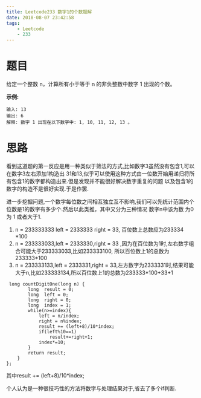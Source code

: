 ```yaml
---
title: Leetcode233 数字1的个数题解
date: 2018-08-07 23:42:58
tags:
	- Leetcode
	- 233  
---
```


# 题目

给定一个整数 n，计算所有小于等于 n 的非负整数中数字 1 出现的个数。

**示例:**

```
输入: 13
输出: 6 
解释: 数字 1 出现在以下数字中: 1, 10, 11, 12, 13 。
```

<!--*more*-->

# 思路

看到这道题的第一反应是用一种类似于筛法的方式,比如数字3虽然没有包含1,可以在数字3左右添加1构造出 31和13,似乎可以使用这种方式由一位数开始用递归将所有包含1的数字都构造出来.但是发现并不能很好解决数字重复的问题 以及包含1的数字的构造不是很好实现.于是作罢.

进一步挖掘问题,一个数字每位数之间相互独立互不影响,我们可以先统计范围内个位数是1的数字有多少个.然后以此类推，其中又分为三种情况 数字n中该为数 为0 为 1 或者大于1.

1. n =  233333333 left = 2333333 right = 33,  百位数上总数应为233334 *100
2. n = 233333033,left =  2333330,right = 33 ,因为在百位数为1时,左右数字组合可能大于233333033,比如233333100, 所以百位数上1的总数为233333*100
3. n = 233333133,left = 2333331,right = 33,左方数字为2333331时,结果可能大于n,比如233333134,所以百位数上1的总数为233333*100+33+1

```
 long countDigitOne(long n) {
        long  result = 0;
        long  left = 0;
        long  right = 0;
        long  index = 1;
        while(n>=index){
            left = n/index;
            right = n%index;
            result += (left+8)/10*index;
            if(left%10==1)
                result+=right+1;
            index*=10;
        }
        return result;
    }
};
```



其中result += (left+8)/10*index;

个人认为是一种很技巧性的方法将数字与处理结果对于,省去了多个if判断.


